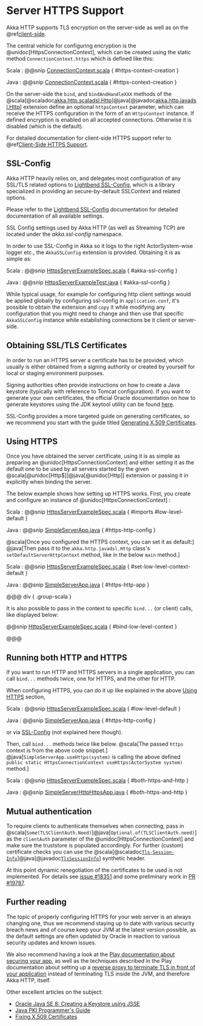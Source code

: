# Server HTTPS Support

Akka HTTP supports TLS encryption on the server-side as well as on the @ref[client-side](../client-side/client-https-support.md).

The central vehicle for configuring encryption is the @unidoc[HttpsConnectionContext], which can be created using
the static method `ConnectionContext.https` which is defined like this:

Scala
:  @@snip [ConnectionContext.scala]($akka-http$/akka-http-core/src/main/scala/akka/http/scaladsl/ConnectionContext.scala) { #https-context-creation }

Java
:  @@snip [ConnectionContext.scala]($akka-http$/akka-http-core/src/main/scala/akka/http/javadsl/ConnectionContext.scala) { #https-context-creation }

On the server-side the `bind`, and `bindAndHandleXXX` methods of the @scala[@scaladoc[akka.http.scaladsl.Http](akka.http.scaladsl.Http$)]@java[@javadoc[akka.http.javadsl.Http](akka.http.javadsl.Http)] extension define an
optional `httpsContext` parameter, which can receive the HTTPS configuration in the form of an `HttpsContext`
instance.
If defined encryption is enabled on all accepted connections. Otherwise it is disabled (which is the default).

For detailed documentation for client-side HTTPS support refer to @ref[Client-Side HTTPS Support](../client-side/client-https-support.md).

<a id="ssl-config"></a>
## SSL-Config

Akka HTTP heavily relies on, and delegates most configuration of any SSL/TLS related options to
[Lightbend SSL-Config](https://lightbend.github.io/ssl-config/), which is a library specialized in providing an secure-by-default SSLContext
and related options.

Please refer to the [Lightbend SSL-Config](https://lightbend.github.io/ssl-config/) documentation for detailed documentation of all available settings.

SSL Config settings used by Akka HTTP (as well as Streaming TCP) are located under the *akka.ssl-config* namespace.

In order to use SSL-Config in Akka so it logs to the right ActorSystem-wise logger etc., the
`AkkaSSLConfig` extension is provided. Obtaining it is as simple as:

Scala
:  @@snip [HttpsServerExampleSpec.scala]($test$/scala/docs/http/scaladsl/server/HttpsServerExampleSpec.scala) { #akka-ssl-config }

Java
:  @@snip [HttpsServerExampleTest.java]($test$/java/docs/http/javadsl/server/HttpsServerExampleTest.java) { #akka-ssl-config }

While typical usage, for example for configuring http client settings would be applied globally by configuring
ssl-config in `application.conf`, it's possible to obtain the extension and `copy` it while modifying any
configuration that you might need to change and then use that specific `AkkaSSLConfig` instance while establishing
connections be it client or server-side.

## Obtaining SSL/TLS Certificates

In order to run an HTTPS server a certificate has to be provided, which usually is either obtained from a signing
authority or created by yourself for local or staging environment purposes.

Signing authorities often provide instructions on how to create a Java keystore (typically with reference to Tomcat
configuration). If you want to generate your own certificates, the official Oracle documentation on how to generate
keystores using the JDK keytool utility can be found [here](https://docs.oracle.com/javase/8/docs/technotes/tools/unix/keytool.html).

SSL-Config provides a more targeted guide on generating certificates, so we recommend you start with the guide
titled [Generating X.509 Certificates](https://lightbend.github.io/ssl-config/CertificateGeneration.html).

<a id="using-https"></a>
## Using HTTPS

Once you have obtained the server certificate, using it is as simple as preparing an @unidoc[HttpsConnectionContext]
and either setting it as the default one to be used by all servers started by the given @scala[@unidoc[Http$]]@java[@unidoc[Http]] extension
or passing it in explicitly when binding the server.

The below example shows how setting up HTTPS works.
First, you create and configure an instance of @unidoc[HttpsConnectionContext] :

Scala
:  @@snip [HttpsServerExampleSpec.scala]($test$/scala/docs/http/scaladsl/server/HttpsServerExampleSpec.scala) { #imports #low-level-default }

Java
:  @@snip [SimpleServerApp.java]($akka-http$/akka-http-tests/src/main/java/akka/http/javadsl/server/examples/simple/SimpleServerApp.java) { #https-http-config }

@scala[Once you configured the HTTPS context, you can set it as default:]
@java[Then pass it to the `akka.http.javadsl.Http` class's `setDefaultServerHttpContext` method, like in the below `main` method.]

Scala
:  @@snip [HttpsServerExampleSpec.scala]($test$/scala/docs/http/scaladsl/server/HttpsServerExampleSpec.scala) { #set-low-level-context-default }

Java
: @@snip [SimpleServerApp.java]($akka-http$/akka-http-tests/src/main/java/akka/http/javadsl/server/examples/simple/SimpleServerApp.java) { #https-http-app }

@@@ div { .group-scala }

It is also possible to pass in the context to specific `bind...` (or client) calls, like displayed below:

@@snip [HttpsServerExampleSpec.scala]($test$/scala/docs/http/scaladsl/server/HttpsServerExampleSpec.scala) { #bind-low-level-context }

@@@

## Running both HTTP and HTTPS

If you want to run HTTP and HTTPS servers in a single application, you can call `bind...` methods twice,
one for HTTPS, and the other for HTTP.

When configuring HTTPS, you can do it up like explained in the above [Using HTTPS](#using-https) section,

Scala
:  @@snip [HttpsServerExampleSpec.scala]($test$/scala/docs/http/scaladsl/server/HttpsServerExampleSpec.scala) { #low-level-default }

Java
:  @@snip [SimpleServerApp.java]($akka-http$/akka-http-tests/src/main/java/akka/http/javadsl/server/examples/simple/SimpleServerApp.java) { #https-http-config }

or via [SSL-Config](#ssl-config) (not explained here though).

Then, call `bind...` methods twice like below.
@scala[The passed `https` context is from the above code snippet.]
@java[`SimpleServerApp.useHttps(system)` is calling the above defined `public static HttpsConnectionContext useHttps(ActorSystem system)` method.]

Scala
:  @@snip [HttpsServerExampleSpec.scala]($test$/scala/docs/http/scaladsl/server/HttpsServerExampleSpec.scala) { #both-https-and-http }

Java
:  @@snip [SimpleServerHttpHttpsApp.java]($akka-http$/akka-http-tests/src/main/java/akka/http/javadsl/server/examples/simple/SimpleServerHttpHttpsApp.java) { #both-https-and-http }

## Mutual authentication

To require clients to authenticate themselves when connecting, pass in @scala[`Some(TLSClientAuth.Need)`]@java[`Optional.of(TLSClientAuth.need)`] as the `clientAuth` parameter of the
@unidoc[HttpsConnectionContext]
and make sure the truststore is populated accordingly. For further (custom) certificate checks you can use the
@scala[@scaladoc[`Tls-Session-Info`](akka.http.scaladsl.model.headers.Tls$minusSession$minusInfo)]@java[@javadoc[`TlsSessionInfo`](akka.http.javadsl.model.headers.TlsSessionInfo)] synthetic header.

At this point dynamic renegotiation of the certificates to be used is not implemented. For details see [issue #18351](https://github.com/akka/akka/issues/18351)
and some preliminary work in [PR #19787](https://github.com/akka/akka/pull/19787).

## Further reading

The topic of properly configuring HTTPS for your web server is an always changing one,
thus we recommend staying up to date with various security breach news and of course
keep your JVM at the latest version possible, as the default settings are often updated by
Oracle in reaction to various security updates and known issues.

We also recommend having a look at the [Play documentation about securing your app](https://www.playframework.com/documentation/2.5.x/ConfiguringHttps#ssl-certificates),
as well as the techniques described in the Play documentation about setting up a [reverse proxy to terminate TLS in
front of your application](https://www.playframework.com/documentation/2.5.x/HTTPServer) instead of terminating TLS inside the JVM, and therefore Akka HTTP, itself.

Other excellent articles on the subject:

 * [Oracle Java SE 8: Creating a Keystore using JSSE](https://docs.oracle.com/javase/8/docs/technotes/guides/security/jsse/JSSERefGuide.html#CreateKeystore)
 * [Java PKI Programmer's Guide](https://docs.oracle.com/javase/8/docs/technotes/guides/security/certpath/CertPathProgGuide.html)
 * [Fixing X.509 Certificates](https://tersesystems.com/2014/03/20/fixing-x509-certificates/)
